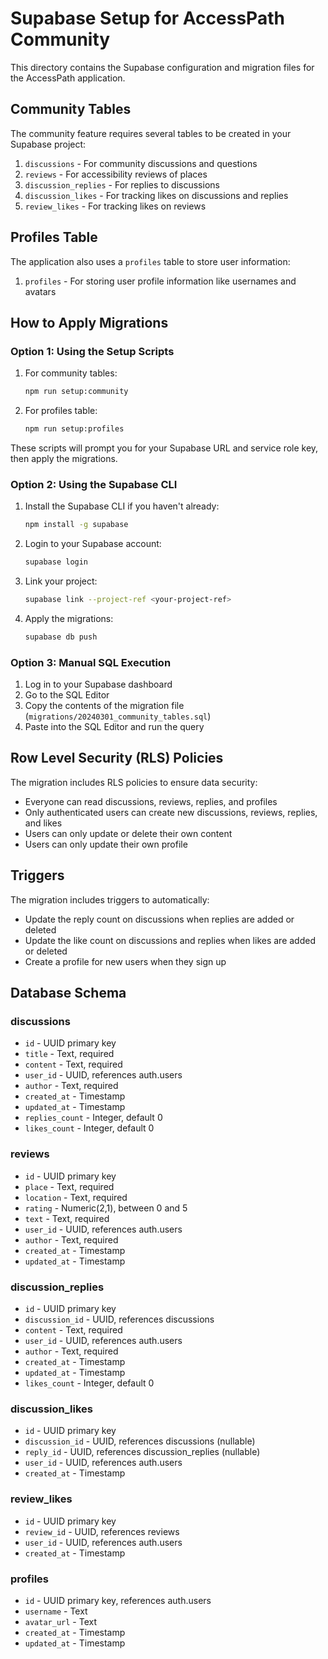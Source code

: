 # Supabase Setup for AccessPath Community

This directory contains the Supabase configuration and migration files for the AccessPath application.

## Community Tables

The community feature requires several tables to be created in your Supabase project:

1. `discussions` - For community discussions and questions
2. `reviews` - For accessibility reviews of places
3. `discussion_replies` - For replies to discussions
4. `discussion_likes` - For tracking likes on discussions and replies
5. `review_likes` - For tracking likes on reviews

## Profiles Table

The application also uses a `profiles` table to store user information:

1. `profiles` - For storing user profile information like usernames and avatars

## How to Apply Migrations

### Option 1: Using the Setup Scripts

1. For community tables:
   ```bash
   npm run setup:community
   ```

2. For profiles table:
   ```bash
   npm run setup:profiles
   ```

These scripts will prompt you for your Supabase URL and service role key, then apply the migrations.

### Option 2: Using the Supabase CLI

1. Install the Supabase CLI if you haven't already:
   ```bash
   npm install -g supabase
   ```

2. Login to your Supabase account:
   ```bash
   supabase login
   ```

3. Link your project:
   ```bash
   supabase link --project-ref <your-project-ref>
   ```

4. Apply the migrations:
   ```bash
   supabase db push
   ```

### Option 3: Manual SQL Execution

1. Log in to your Supabase dashboard
2. Go to the SQL Editor
3. Copy the contents of the migration file (`migrations/20240301_community_tables.sql`)
4. Paste into the SQL Editor and run the query

## Row Level Security (RLS) Policies

The migration includes RLS policies to ensure data security:

- Everyone can read discussions, reviews, replies, and profiles
- Only authenticated users can create new discussions, reviews, replies, and likes
- Users can only update or delete their own content
- Users can only update their own profile

## Triggers

The migration includes triggers to automatically:

- Update the reply count on discussions when replies are added or deleted
- Update the like count on discussions and replies when likes are added or deleted
- Create a profile for new users when they sign up

## Database Schema

### discussions
- `id` - UUID primary key
- `title` - Text, required
- `content` - Text, required
- `user_id` - UUID, references auth.users
- `author` - Text, required
- `created_at` - Timestamp
- `updated_at` - Timestamp
- `replies_count` - Integer, default 0
- `likes_count` - Integer, default 0

### reviews
- `id` - UUID primary key
- `place` - Text, required
- `location` - Text, required
- `rating` - Numeric(2,1), between 0 and 5
- `text` - Text, required
- `user_id` - UUID, references auth.users
- `author` - Text, required
- `created_at` - Timestamp
- `updated_at` - Timestamp

### discussion_replies
- `id` - UUID primary key
- `discussion_id` - UUID, references discussions
- `content` - Text, required
- `user_id` - UUID, references auth.users
- `author` - Text, required
- `created_at` - Timestamp
- `updated_at` - Timestamp
- `likes_count` - Integer, default 0

### discussion_likes
- `id` - UUID primary key
- `discussion_id` - UUID, references discussions (nullable)
- `reply_id` - UUID, references discussion_replies (nullable)
- `user_id` - UUID, references auth.users
- `created_at` - Timestamp

### review_likes
- `id` - UUID primary key
- `review_id` - UUID, references reviews
- `user_id` - UUID, references auth.users
- `created_at` - Timestamp

### profiles
- `id` - UUID primary key, references auth.users
- `username` - Text
- `avatar_url` - Text
- `created_at` - Timestamp
- `updated_at` - Timestamp 